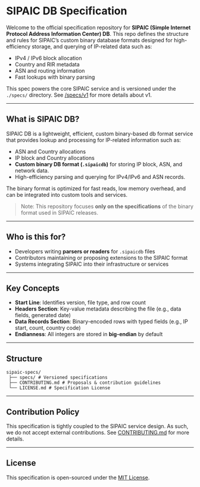 # SIPAIC DB Specification

Welcome to the official specification repository for **SIPAIC (Simple Internet Protocol Address Information Center) DB**. This repo defines the structure and rules for SIPAIC’s custom binary database formats designed for high-efficiency storage, and querying of IP-related data such as:

- IPv4 / IPv6 block allocation
- Country and RIR metadata
- ASN and routing information
- Fast lookups with binary parsing

This spec powers the core SIPAIC service and is versioned under the `./specs/` directory. See [/specs/v1](./specs/v1/index.md) for more details about v1.

---

## What is SIPAIC DB?

SIPAIC DB is a lightweight, efficient, custom binary-based db format service that provides lookup and processing for IP-related information such as:

- ASN and Country allocations
- IP block  and Country allocations
- **Custom binary DB format (`.sipaicdb`)** for storing IP block, ASN, and network data.
- High-efficiency parsing and querying for IPv4/IPv6 and ASN records.

The binary format is optimized for fast reads, low memory overhead, and can be integrated into custom tools and services.

> Note: This repository focuses **only on the specifications** of the binary format used in SIPAIC releases.

---

## Who is this for?

- Developers writing **parsers or readers** for `.sipaicdb` files
- Contributors maintaining or proposing extensions to the SIPAIC format
- Systems integrating SIPAIC into their infrastructure or services

---

## Key Concepts

- **Start Line**: Identifies version, file type, and row count
- **Headers Section**: Key-value metadata describing the file (e.g., data fields, generated date)
- **Data Records Section**: Binary-encoded rows with typed fields (e.g., IP start, count, country code)
- **Endianness**: All integers are stored in **big-endian** by default

---

## Structure

```dir
sipaic-specs/
 ├── specs/ # Versioned specifications
 ├── CONTRIBUTING.md # Proposals & contribution guidelines
 └── LICENSE.md # Specification License
```

---

## Contribution Policy

This specification is tightly coupled to the SIPAIC service design. As such, we do not accept external contributions. See [CONTRIBUTING.md](./CONTRIBUTING.md) for more details.

---

## License

This specification is open-sourced under the [MIT License](./LICENSE.md).
